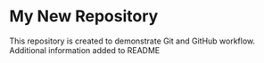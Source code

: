# My New Repository
This repository is created to demonstrate Git and GitHub workflow.
Additional information added to README
